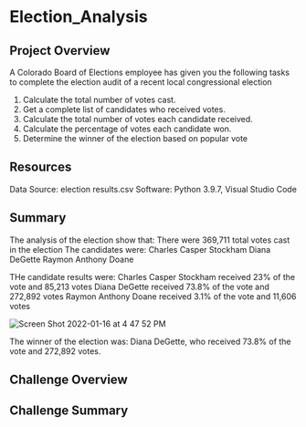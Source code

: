 # Election_Analysis

## Project Overview
A Colorado Board of Elections employee has given you the following tasks to complete the
election audit of a recent local congressional election

1. Calculate the total number of votes cast.
2. Get a complete list of candidates who received votes.
3. Calculate the total number of votes each candidate received.
4. Calculate the percentage of votes each candidate won.
5. Determine the winner of the election based on popular vote

## Resources
Data Source: election results.csv
Software: Python 3.9.7, Visual Studio Code

## Summary
The analysis of the election show that:
There were 369,711 total votes cast in the election
The candidates were:
Charles Casper Stockham
Diana DeGette
Raymon Anthony Doane

THe candidate results were:
Charles Casper Stockham received 23% of the vote and 85,213 votes
Diana DeGette received 73.8% of the vote and 272,892 votes
Raymon Anthony Doane received 3.1% of the vote and 11,606 votes

![Screen Shot 2022-01-16 at 4 47 52 PM](https://user-images.githubusercontent.com/94948877/149685056-6fcb15c0-2905-4541-ba91-3be16f6b84a8.png)

The winner of the election was:
Diana DeGette, who received 73.8% of the vote and 272,892 votes.

## Challenge Overview

## Challenge Summary

